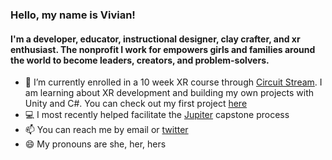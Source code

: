 ### Hello, my name is Vivian!

#### I'm a developer, educator, instructional designer, clay crafter, and xr enthusiast. The nonprofit I work for empowers girls and families around the world to become leaders, creators, and problem-solvers. 

- 🔭  I’m currently enrolled in a 10 week XR course through [Circuit Stream](https://circuitstream.com/). I am learning about XR development and building my own projects with Unity and C#. You can check out my first project [here](https://viviancan.dev/rollaball)
- 💻  I most recently helped facilitate the [Jupiter](https://codeup.com/jupiter/) capstone process
- 📫  You can reach me by email or [twitter](https://www.twitter.com/viviancandev)
- 😄  My pronouns are she, her, hers

<!--
**viviancan/viviancan** is a ✨ _special_ ✨ repository because its `README.md` (this file) appears on your GitHub profile.

Here are some ideas to get you started:

- 🔭 I’m currently working on ...
- 🌱 I’m currently learning ...
- 👯 I’m looking to collaborate on ...
- 🤔 I’m looking for help with ...
- 💬 Ask me about ...
- 📫 How to reach me: ...
- 😄 Pronouns: ...
- ⚡ Fun fact: ...
-->
